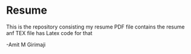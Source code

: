 # Resume
This is the repository consisting my resume
PDF file contains the resume anf TEX file has Latex code for that

-Amit M Girimaji
